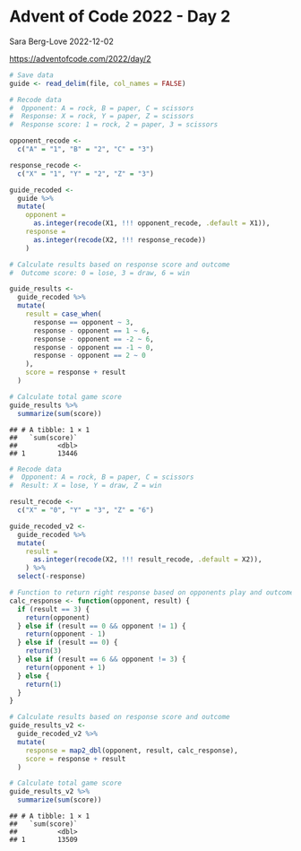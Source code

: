 Advent of Code 2022 - Day 2
================
Sara Berg-Love
2022-12-02

<https://adventofcode.com/2022/day/2>

``` r
# Save data
guide <- read_delim(file, col_names = FALSE)
```

``` r
# Recode data
#  Opponent: A = rock, B = paper, C = scissors
#  Response: X = rock, Y = paper, Z = scissors
#  Response score: 1 = rock, 2 = paper, 3 = scissors

opponent_recode <- 
  c("A" = "1", "B" = "2", "C" = "3")

response_recode <- 
  c("X" = "1", "Y" = "2", "Z" = "3")

guide_recoded <- 
  guide %>% 
  mutate(
    opponent = 
      as.integer(recode(X1, !!! opponent_recode, .default = X1)),
    response = 
      as.integer(recode(X2, !!! response_recode))
    )
```

``` r
# Calculate results based on response score and outcome
#  Outcome score: 0 = lose, 3 = draw, 6 = win

guide_results <- 
  guide_recoded %>% 
  mutate(
    result = case_when(
      response == opponent ~ 3,
      response - opponent == 1 ~ 6,
      response - opponent == -2 ~ 6,
      response - opponent == -1 ~ 0,
      response - opponent == 2 ~ 0
    ),
    score = response + result
  )
```

``` r
# Calculate total game score
guide_results %>% 
  summarize(sum(score))
```

    ## # A tibble: 1 × 1
    ##   `sum(score)`
    ##          <dbl>
    ## 1        13446

``` r
# Recode data
#  Opponent: A = rock, B = paper, C = scissors
#  Result: X = lose, Y = draw, Z = win

result_recode <- 
  c("X" = "0", "Y" = "3", "Z" = "6")

guide_recoded_v2 <- 
  guide_recoded %>% 
  mutate(
    result = 
      as.integer(recode(X2, !!! result_recode, .default = X2)),
    ) %>% 
  select(-response)
```

``` r
# Function to return right response based on opponents play and outcome
calc_response <- function(opponent, result) {
  if (result == 3) {
    return(opponent)
  } else if (result == 0 && opponent != 1) {
    return(opponent - 1)
  } else if (result == 0) {
    return(3)
  } else if (result == 6 && opponent != 3) {
    return(opponent + 1)
  } else {
    return(1)
  }
}
```

``` r
# Calculate results based on response score and outcome
guide_results_v2 <- 
  guide_recoded_v2 %>% 
  mutate(
    response = map2_dbl(opponent, result, calc_response),
    score = response + result
  )
```

``` r
# Calculate total game score
guide_results_v2 %>% 
  summarize(sum(score))
```

    ## # A tibble: 1 × 1
    ##   `sum(score)`
    ##          <dbl>
    ## 1        13509

